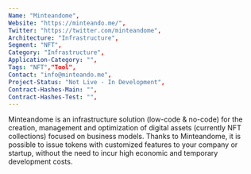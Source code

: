 ```yaml
---
Name: "Minteandome",
Website: "https://minteando.me/",
Twitter: "https://twitter.com/minteandome",
Architecture: "Infrastructure",
Segment: "NFT",
Category: "Infrastructure",
Application-Category: "",
Tags: "NFT","Tool",
Contact: "info@minteando.me",
Project-Status: "Not Live - In Development",
Contract-Hashes-Main: "",
Contract-Hashes-Test: "",
---
```

<!--lang:en--> 
Minteandome is an infrastructure solution (low-code & no-code) for the creation, management and optimization of digital assets (currently NFT collections) focused on business models. Thanks to Minteandome, it is possible to issue tokens with customized features to your company or startup, without the need to incur high economic and temporary development costs.
<!--lang:es--] 
Minteandome es una solución de infraestructura (low-code & no-code) para la creación, gestión y optimización de activos digitales (actualmente colecciones NFT) enfocada a modelos de negocio. Gracias a Minteandome, es posible emitir tokens con características personalizadas para tu empresa o startup, sin necesidad de incurrir en altos costos económicos y de desarrollo temporal.
<!--lang:de--] 
Minteandome ist eine auf Geschäftsmodelle fokussierte Infrastrukturlösung (Low-Code & No-Code) zur Erstellung, Verwaltung und Optimierung von digitalen Assets (derzeit NFT-Sammlungen). Dank Minteandome ist es möglich, Token mit maßgeschneiderten Funktionen an Ihr Unternehmen oder Startup auszugeben, ohne dass hohe wirtschaftliche und temporäre Entwicklungskosten entstehen müssen.
<!--lang:fr--] 
Minteandome est une solution d'infrastructure (low-code & no-code) pour la création, la gestion et l'optimisation des actifs numériques (actuellement les collections NFT) axée sur les modèles commerciaux. Grâce à Minteandome, il est possible d'émettre des jetons avec des fonctionnalités personnalisées pour votre entreprise ou votre startup, sans avoir à supporter des coûts de développement économiques et temporaires élevés.
<!--lang:pl--] 
Minteandome to rozwiązanie infrastrukturalne (low-code & no-code) do tworzenia, zarządzania i optymalizacji zasobów cyfrowych (obecnie kolekcje NFT) skoncentrowane na modelach biznesowych. Dzięki Minteandome możliwe jest wydawanie tokenów z dostosowanymi funkcjami do Twojej firmy lub startupu, bez konieczności ponoszenia wysokich kosztów ekonomicznych i tymczasowych na rozwój.
<!--lang:uk--] 
Minteandome — це інфраструктурне рішення (з низьким кодом і без коду) для створення, керування та оптимізації цифрових активів (наразі це колекції NFT), орієнтованих на бізнес-моделі. Завдяки Minteandome можна випускати токени з налаштованими функціями для вашої компанії чи стартапу без необхідності нести високі економічні та тимчасові витрати на розробку.
[!--lang:*-->  
